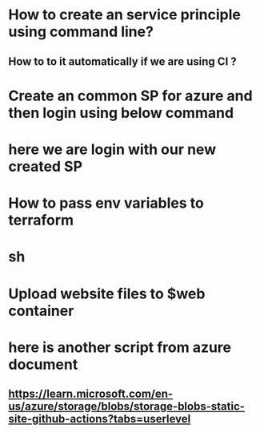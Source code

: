 # How to create an service principle using command line?

<!-- az login -->

## How to to it automatically if we are using CI ?
# Create an common SP for azure and then login using below command
<!-- az login --service-principal -u CLIENT_ID -p CLIENT_SECRET --tenant TENANT_ID -->

<!-- az account list
az account set --subscription="20000000-0000-0000-0000-000000000000"
az ad sp create-for-rbac --role="Contributor" --scopes="/subscriptions/20000000-0000-0000-0000-000000000000" -->

# here we are login with our new created SP
<!-- az login --service-principal -u CLIENT_ID -p CLIENT_SECRET --tenant TENANT_ID -->




# How to pass env variables to terraform
# sh
<!-- $ export ARM_CLIENT_ID="00000000-0000-0000-0000-000000000000"
$ export ARM_CLIENT_CERTIFICATE_PATH="/path/to/my/client/certificate.pfx"
$ export ARM_CLIENT_CERTIFICATE_PASSWORD="Pa55w0rd123"
$ export ARM_TENANT_ID="10000000-0000-0000-0000-000000000000"
$ export ARM_SUBSCRIPTION_ID="20000000-0000-0000-0000-000000000000" -->

# Upload website files to $web container

<!-- az storage blob upload-batch --pattern "container_size_sample_file_*.txt" --source . --destination $container --account-key $accountKey --account-name $storageAccount -->

# here is another script from azure document
## https://learn.microsoft.com/en-us/azure/storage/blobs/storage-blobs-static-site-github-actions?tabs=userlevel

<!-- - name: Upload to blob storage
      uses: azure/CLI@v1
      with:
        inlineScript: |
            az storage blob upload-batch --account-name <STORAGE_ACCOUNT_NAME>  --auth-mode key -d '$web' -s .
    - name: Purge CDN endpoint
      uses: azure/CLI@v1
      with:
        inlineScript: |
           az cdn endpoint purge --content-paths  "/*" --profile-name "CDN_PROFILE_NAME" --name "CDN_ENDPOINT" --resource-group "RESOURCE_GROUP" -->